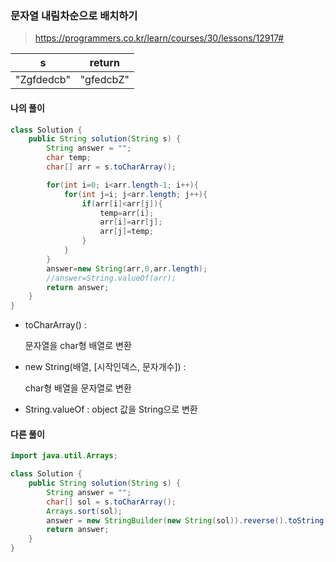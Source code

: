 ### 문자열 내림차순으로 배치하기



> https://programmers.co.kr/learn/courses/30/lessons/12917#



| s          | return    |
| ---------- | --------- |
| "Zgfdedcb" | "gfedcbZ" |



#### 나의 풀이

```java
class Solution {
    public String solution(String s) {
        String answer = "";
        char temp;
		char[] arr = s.toCharArray();

		for(int i=0; i<arr.length-1; i++){
            for(int j=i; j<arr.length; j++){
                if(arr[i]<arr[j]){
                    temp=arr[i];
                    arr[i]=arr[j];
                    arr[j]=temp;
                }
            }
        }
        answer=new String(arr,0,arr.length);
        //answer=String.valueOf(arr);
        return answer;
    }
}
```

* toCharArray() :

  문자열을 char형 배열로 변환

* new String(배열, [시작인덱스, 문자개수]) : 

  char형 배열을 문자열로 변환

* String.valueOf :
  object 값을 String으로 변환

  

#### 다른 풀이

```java
import java.util.Arrays;

class Solution {
    public String solution(String s) {
        String answer = "";
        char[] sol = s.toCharArray();
        Arrays.sort(sol);
        answer = new StringBuilder(new String(sol)).reverse().toString();
        return answer;
    }
}
```

